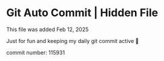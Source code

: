 # Git Auto Commit | Hidden File

This file was added Feb 12, 2025

Just for fun and keeping my daily git commit active 🤪

commit number: 115931
